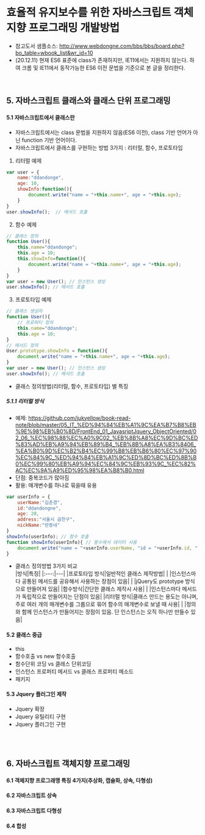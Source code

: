 # 효율적 유지보수를 위한 자바스크립트 객체지향 프로그래밍 개발방법

- 참고도서 샘플소스: http://www.webdongne.com/bbs/bbs/board.php?bo_table=wbook_list&wr_id=10  
- (20.12.11) 현재 ES6 표준에 class가 존재하지만, IE11에서는 지원하지 않는다. 하여 크롬 및 IE11에서 동작가능한 ES6 이전 문법을 기준으로 본 글을 정리한다.    
<br>

## 5. 자바스크립트 클래스와 클래스 단위 프로그래밍

#### 5.1 자바스크립트에서 클래스란
- 자바스크립트에서는 class 문법을 지원하지 않음(ES6 이전), class 기반 언어가 아닌 function 기반 언어이다.    
- 자바스크립트에서 클래스를 구현하는 방법 3가지 : 리터럴, 함수, 프로토타입   
1. 리터럴 예제  
``` javascript
var user = {
	name:"ddandonge",
	age: 10,
	showInfo:function(){
		document.write("name = "+this.name+", age = "+this.age);
	}
}    
user.showInfo();  // 메서드 호출
```
2. 함수 예제  
``` javascript
// 클래스 정의
function User(){
	this.name="ddandonge";
	this.age = 10;
	this.showInfo=function(){
		document.write("name = "+this.name+", age = "+this.age);
	}
}		
var user = new User(); // 인스턴스 생성		
user.showInfo(); // 메서드 호출
```
3. 프로토타입 예제  
``` javascript
// 클래스 생성자
function User(){
	// 프로퍼티 정의
	this.name="ddandonge";
	this.age = 10;
}
// 메서드 정의
User.prototype.showInfo = function(){
	document.write("name = "+this.name+", age = "+this.age);
}		
var user = new User(); // 인스턴스 생성		
user.showInfo(); // 메서드 호출 
```

- 클래스 정의방법(리터럴, 함수, 프로토타입) 별 특징  
##### 5.1.1 리터럴 방식
- 예제: https://github.com/jukyellow/book-read-note/blob/master/05_IT_%ED%94%84%EB%A1%9C%EA%B7%B8%EB%9E%98%EB%B0%8D/FrontEnd_01_JavasriptJquery_ObjectOriented/02_06_%EC%98%88%EC%A0%9C02_%EB%8B%A8%EC%9D%BC%ED%83%AD%EB%A9%94%EB%89%B4_%EB%8B%A8%EA%B3%8406_%EA%B0%9D%EC%B2%B4%EC%99%B8%EB%B6%80%EC%97%90%EC%84%9C_%ED%94%84%EB%A1%9C%ED%8D%BC%ED%8B%B0%EC%99%80%EB%A9%94%EC%84%9C%EB%93%9C_%EC%82%AC%EC%9A%A9%ED%95%98%EA%B8%B0.html  
- 단점: 중복코드가 많아짐  
- 활용: 매개변수를 하나로 묶을때 유용 
``` javascript
var userInfo = {
	userName:"김춘경",
	id:"ddandongne",
	age: 20,
	address:"서울시 금천구",
	nickName:"딴동네"
}
showInfo(userInfo); // 함수 호출
function showInfo(userInfo){ // 함수에서 데이터 사용
	document.write("name = "+userInfo.userName, "id = "+userInfo.id, ", nickName = "+userInfo.nickName, ", age = "+userInfo.age, ", address = "+userInfo.address);
}
```

- 클래스 정의방법 3가지 비교  
|방식|특징|
|:---:|---|
|프로토타입 방식|일반적인 클래스 제작방법|
|              |인스턴스마다 공통된 메서드를 공유해서 사용하는 장점이 있음|
|              |jQuery도 prototype 방식으로 만들어져 있음|
|함수방식|간단한 클래스 제작시 사용|
|       |인스턴스마다 메서드가 독립적으로 만들어지는 단점이 있음|
|리터럴 방식|클래스 만드는 용도는 아니며, 주로 여러 개의 매개변수를 그룹으로 묶어 함수의 매개변수로 보낼 때 사용|
|          |정의와 함께 인스턴스가 만들어지는 장점이 있음. 단 인스턴스는 오직 하나만 만들수 있음|




#### 5.2 클래스 중급
- this  
- 함수호출 vs new 함수호출  
- 함수단위 코딩 vs 클래스 단위코딩  
- 인스턴스 프로퍼티 메서드 vs 클래스 프로퍼티 메소드  
- 패키지  

#### 5.3 Jquery 플러그인 제작
- Jquery 확장   
- Jquery 유틸리티 구현  
- Jquery 플러그인 구현  

<br>
<br>

## 6. 자바스크립트 객체지향 프로그래밍   

#### 6.1 객체지향 프로그래맹 특징 4가지(추상화, 캡슐화, 상속, 다형성)  

#### 6.2 자바스크립트 상속

#### 6.3 자바스크립트 다형성  

#### 6.4 합성  

<br>

